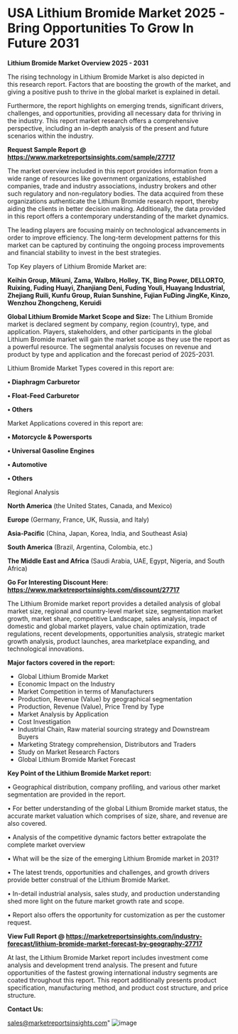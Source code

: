 # USA Lithium Bromide Market 2025 -Bring Opportunities To Grow In Future 2031

<Strong> Lithium Bromide Market Overview 2025 - 2031</strong>

The rising technology in Lithium Bromide Market is also depicted in this research report. Factors that are boosting the growth of the market, and giving a positive push to thrive in the global market is explained in detail.

Furthermore, the report highlights on emerging trends, significant drivers, challenges, and opportunities, providing all necessary data for thriving in the industry. This report market research offers a comprehensive perspective, including an in-depth analysis of the present and future scenarios within the industry.

<strong>Request Sample Report @ <a href=https://www.marketreportsinsights.com/sample/27717>https://www.marketreportsinsights.com/sample/27717</a></strong>

The market overview included in this report provides information from a wide range of resources like government organizations, established companies, trade and industry associations, industry brokers and other such regulatory and non-regulatory bodies. The data acquired from these organizations authenticate the Lithium Bromide research report, thereby aiding the clients in better decision making. Additionally, the data provided in this report offers a contemporary understanding of the market dynamics.

The leading players are focusing mainly on technological advancements in order to improve efficiency. The long-term development patterns for this market can be captured by continuing the ongoing process improvements and financial stability to invest in the best strategies.

Top Key players of Lithium Bromide Market are:

<strong>Keihin Group, Mikuni, Zama, Walbro, Holley, TK, Bing Power, DELLORTO, Ruixing, Fuding Huayi, Zhanjiang Deni, Fuding Youli, Huayang Industrial, Zhejiang Ruili, Kunfu Group, Ruian Sunshine, Fujian FuDing JingKe, Kinzo, Wenzhou Zhongcheng, Keruidi</strong>

<strong><b>Global Lithium Bromide Market Scope and Size:</b></strong>
The Lithium Bromide market is declared segment by company, region (country), type, and application. Players, stakeholders, and other participants in the global Lithium Bromide market will gain the market scope as they use the report as a powerful resource. The segmental analysis focuses on revenue and product by type and application and the forecast period of 2025-2031.

Lithium Bromide Market Types covered in this report are:

<strong>• Diaphragm Carburetor

• Float-Feed Carburetor

• Others</strong>

Market Applications covered in this report are:

<strong>• Motorcycle & Powersports

• Universal Gasoline Engines

• Automotive

• Others</strong> 

Regional Analysis

<strong>North America</strong> (the United States, Canada, and Mexico)

<strong>Europe</strong> (Germany, France, UK, Russia, and Italy)

<strong>Asia-Pacific</strong> (China, Japan, Korea, India, and Southeast Asia)

<strong>South America</strong> (Brazil, Argentina, Colombia, etc.)

<strong>The Middle East and Africa</strong> (Saudi Arabia, UAE, Egypt, Nigeria, and South Africa)

<strong>Go For Interesting Discount Here: <a href=https://www.marketreportsinsights.com/discount/27717>https://www.marketreportsinsights.com/discount/27717</a></strong>

The Lithium Bromide market report provides a detailed analysis of global market size, regional and country-level market size, segmentation market growth, market share, competitive Landscape, sales analysis, impact of domestic and global market players, value chain optimization, trade regulations, recent developments, opportunities analysis, strategic market growth analysis, product launches, area marketplace expanding, and technological innovations.

<strong><b>Major factors covered in the report:</b></strong>
<ul>
  <li>Global Lithium Bromide Market </li>
  <li>Economic Impact on the Industry</li>
  <li>Market Competition in terms of Manufacturers</li>
  <li>Production, Revenue (Value) by geographical segmentation</li>
  <li>Production, Revenue (Value), Price Trend by Type</li>
  <li>Market Analysis by Application</li>
  <li>Cost Investigation</li>
  <li>Industrial Chain, Raw material sourcing strategy and Downstream Buyers</li>
  <li>Marketing Strategy comprehension, Distributors and Traders</li>
  <li>Study on Market Research Factors</li>
  <li>Global Lithium Bromide Market Forecast</li>
</ul>

<strong><b>Key Point of the Lithium Bromide Market report:</b></strong>

• Geographical distribution, company profiling, and various other market segmentation are provided in the report.

• For better understanding of the global Lithium Bromide market status, the accurate market valuation which comprises of size, share, and revenue are also covered.

• Analysis of the competitive dynamic factors better extrapolate the complete market overview

• What will be the size of the emerging Lithium Bromide market in 2031?

• The latest trends, opportunities and challenges, and growth drivers provide better construal of the Lithium Bromide Market.

• In-detail industrial analysis, sales study, and production understanding shed more light on the future market growth rate and scope.

• Report also offers the opportunity for customization as per the customer request.

<strong><b>View Full Report @ <a href=https://marketreportsinsights.com/industry-forecast/lithium-bromide-market-forecast-by-geography-27717>https://marketreportsinsights.com/industry-forecast/lithium-bromide-market-forecast-by-geography-27717</a></b></strong>


At last, the Lithium Bromide Market report includes investment come analysis and development trend analysis. The present and future opportunities of the fastest growing international industry segments are coated throughout this report. This report additionally presents product specification, manufacturing method, and product cost structure, and price structure.

<strong>Contact Us:</strong>

sales@marketreportsinsights.com"
![image](https://github.com/user-attachments/assets/bc76d647-6a45-49a3-a461-b11186008df1)
